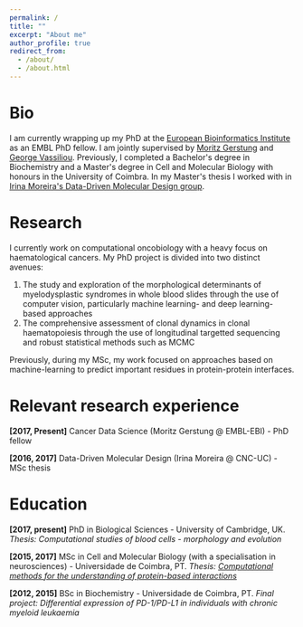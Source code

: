 ```yaml
---
permalink: /
title: ""
excerpt: "About me"
author_profile: true
redirect_from: 
  - /about/
  - /about.html
---
```


# Bio

I am currently wrapping up my PhD at the [European Bioinformatics Institute](https://www.ebi.ac.uk/) as an EMBL PhD fellow. I am jointly supervised by [Moritz Gerstung](https://www.ebi.ac.uk/research/gerstung) and [George Vassiliou](https://www.sanger.ac.uk/people/directory/vassiliou-george-s). Previously, I completed a Bachelor's degree in Biochemistry and a Master's degree in Cell and Molecular Biology with honours in the University of Coimbra. In my Master's thesis I worked with in [Irina Moreira's Data-Driven Molecular Design group](http://www.moreiralab.com).

# Research

I currently work on computational oncobiology with a heavy focus on haematological cancers. My PhD project is divided into two distinct avenues:

1. The study and exploration of the morphological determinants of myelodysplastic syndromes in whole blood slides through the use of computer vision, particularly machine learning- and deep learning-based approaches
2. The comprehensive assessment of clonal dynamics in clonal haematopoiesis through the use of longitudinal targetted sequencing and robust statistical methods such as MCMC

Previously, during my MSc, my work focused on approaches based on machine-learning to predict important residues in protein-protein interfaces.

# Relevant research experience

**[2017, Present]** Cancer Data Science (Moritz Gerstung @ EMBL-EBI) - PhD fellow

**[2016, 2017]** Data-Driven Molecular Design (Irina Moreira @ CNC-UC) - MSc thesis

# Education

**[2017, present]** PhD in Biological Sciences - University of Cambridge, UK. *Thesis: Computational studies of blood cells - morphology and evolution*

**[2015, 2017]** MSc in Cell and Molecular Biology (with a specialisation in neurosciences) - Universidade de Coimbra, PT. *Thesis: [Computational methods for the understanding of protein-based interactions](http://hdl.handle.net/10316/82909)*

**[2012, 2015]** BSc in Biochemistry - Universidade de Coimbra, PT. *Final project: Differential expression of PD-1/PD-L1 in individuals with chronic myeloid leukaemia*
